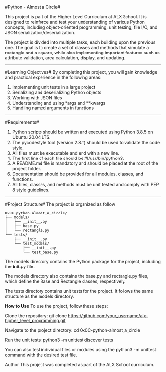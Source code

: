 #Python - Almost a Circle#

This project is part of the Higher Level Curriculum at ALX School. It is designed to reinforce and test your understanding of various Python concepts, including object-oriented programming, unit testing, file I/O, and JSON serialization/deserialization.

The project is divided into multiple tasks, each building upon the previous one. The goal is to create a set of classes and methods that simulate a rectangle and a square, while also implementing important features such as attribute validation, area calculation, display, and updating.
***
#Learning Objectives#
By completing this project, you will gain knowledge and practical experience in the following areas:

1. Implementing unit tests in a large project
2. Serializing and deserializing Python objects
3. Working with JSON files
4. Understanding and using *args and **kwargs
5. Handling named arguments in functions

***
#Requirements#
1. Python scripts should be written and executed using Python 3.8.5 on Ubuntu 20.04 LTS.
2. The pycodestyle tool (version 2.8.*) should be used to validate the code style.
3. All files must be executable and end with a new line.
4. The first line of each file should be #!/usr/bin/python3.
5. A README.md file is mandatory and should be placed at the root of the project folder.
6. Documentation should be provided for all modules, classes, and functions.
7. All files, classes, and methods must be unit tested and comply with PEP 8 style guidelines.
***
#Project Structure#
The project is organized as follow

```shell
0x0C-python-almost_a_circle/
├── models/
│   ├── __init__.py
│   ├── base.py
│   └── rectangle.py
└── tests/
    ├── __init__.py
    └── test_models/
        ├── __init__.py
        └── test_base.py
```

The models directory contains the Python package for the project, including the __init__.py file.

The models directory also contains the base.py and rectangle.py files, which define the Base and Rectangle classes, respectively.

The tests directory contains unit tests for the project. It follows the same structure as the models directory.

**How to Use**
To use the project, follow these steps:

Clone the repository: git clone https://github.com/your_username/alx-higher_level_programming.git

Navigate to the project directory: cd 0x0C-python-almost_a_circle

Run the unit tests: python3 -m unittest discover tests

You can also test individual files or modules using the python3 -m unittest command with the desired test file.

Author
This project was completed as part of the ALX School curriculum.

